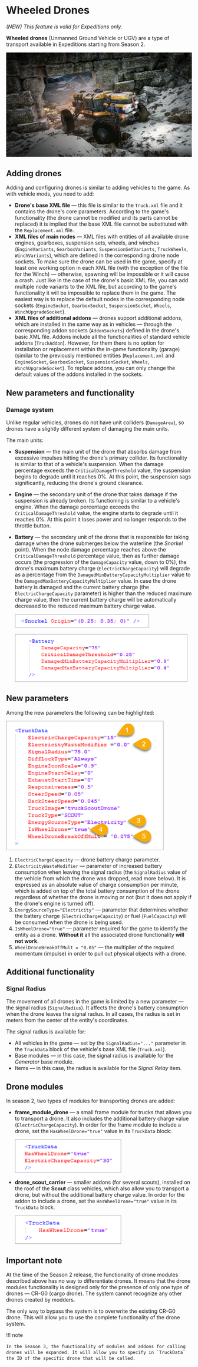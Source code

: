 # Wheeled Drones

*(NEW) This feature is valid for Expeditions only.*

**Wheeled drones** (Unmanned Ground Vehicle or UGV) are a type of transport available in Expeditions starting from Season 2.

![addons root bone](./media/wheeled_drone.png)

## Adding drones

Adding and configuring drones is similar to adding vehicles to the game. As with vehicle mods, you need to add:

- **Drone's base XML file** — this file is similar to the `Truck.xml` file and it contains the drone's core parameters. According to the game's functionality (the drone cannot be modified and its parts cannot be replaced) it is implied that the base XML file cannot be substituted with the `Replacement.xml` file.
- **XML files of main nodes** — XML files with entities of all available drone engines, gearboxes, suspension sets, wheels, and winches (`EngineVariants`, `GearboxVariants`, `SuspensionSetVariants`, `TruckWheels`, `WinchVariants`), which are defined in the corresponding drone node sockets. To make sure the drone can be used in the game, specify at least one working option in each XML file (with the exception of the file for the Winch) — otherwise, spawning will be impossible or it will cause a crash. Just like in the case of the drone's basic XML file, you can add multiple node variants to the XML file, but according to the game's functionality it will be impossible to replace them in the game. The easiest way is to replace the default nodes in the corresponding node sockets (`EngineSocket`, `GearboxSocket`, `SuspensionSocket`, `Wheels`, `WinchUpgradeSocket`).
- **XML files of additional addons** — drones support additional addons, which are installed in the same way as in vehicles — through the corresponding addon sockets (`AddonSockets`) defined in the drone's basic XML file. Addons include all the functionalities of standard vehicle addons (`TruckAddon`). However, for them there is no option for installation or replacement within the in-game functionality (garage) (similar to the previously mentioned entities (`Replacement.xml` and `EngineSocket`, `GearboxSocket`, `SuspensionSocket`, `Wheels`, `WinchUpgradeSocket`). To replace addons, you can only change the default values of the addons installed in the sockets.

## New parameters and functionality

### Damage system

Unlike regular vehicles, drones do not have unit colliders (`DamageArea`), so drones have a slightly different system of damaging the main units.

The main units:

- **Suspension** — the main unit of the drone that absorbs damage from excessive impulses hitting the drone's primary collider. Its functionality is similar to that of a vehicle's suspension. When the damage percentage exceeds the `CriticalDamageThreshold` value, the suspension begins to degrade until it reaches 0%. At this point, the suspension sags significantly, reducing the drone's ground clearance.
- **Engine** — the secondary unit of the drone that takes damage if the suspension is already broken. Its functioning is similar to a vehicle's engine. When the damage percentage exceeds the `CriticalDamageThreshold` value, the engine starts to degrade until it reaches 0%. At this point it loses power and no longer responds to the throttle button.
- **Battery** — the secondary unit of the drone that is responsible for taking damage when the drone submerges below the waterline (the *Snorkel* point). When the node damage percentage reaches above the `CriticalDamageThreshold` percentage value, then as further damage occurs (the progression of the `DamageCapacity` value, down to 0%), the drone's maximum battery charge (`ElectricChargeCapacity`) will degrade as a percentage from the `DamagedMinBatteryCapacityMultiplier` value to the `DamagedMaxBatteryCapacityMultiplier` value. In case the drone battery is damaged and the current battery charge (the `ElectricChargeCapacity` parameter) is higher than the reduced maximum charge value, then the current battery charge will be automatically decreased to the reduced maximum battery charge value.

    ![addons root bone](./media/drone_snorkel.png)

    ![addons root bone](./media/drone_battery.png)

## New parameters

Among the new parameters the following can be highlighted:

![addons root bone](./media/drone_truck_data_1.png)

1. `ElectricChargeCapacity` — drone battery charge parameter.
2. `ElectricityWasteModifier` — parameter of increased battery consumption when leaving the signal radius (the `SignalRadius` value of the vehicle from which the drone was dropped, read more below). It is expressed as an absolute value of charge consumption per minute, which is added on top of the total battery consumption of the drone regardless of whether the drone is moving or not (but it does not apply if the drone's engine is turned off).
3. `EnergySourceType="Electricity"` — parameter that determines whether the battery charge (`ElectricChargeCapacity`) or fuel (`FuelCapacity`) will be consumed when the drone is being used.
4. `IsWheelDrone="true"` — parameter required for the game to identify the entity as a drone. **Without it** all the associated drone functionality **will not work**.
5. `WheelDroneBreakOffMult = "0.05"` — the multiplier of the required momentum (impulse) in order to pull out physical objects with a drone.

## Additional functionality

### Signal Radius

The movement of all drones in the game is limited by a new parameter — the signal radius (`SignalRadius`). It affects the drone's battery consumption when the drone leaves the signal radius. In all cases, the radius is set in meters from the center of the entity's coordinates.

The signal radius is available for:

- All vehicles in the game — set by the `SignalRadius="..."` parameter in the `TruckData` block of the vehicle's base XML file (`Truck.xml`).
- Base modules — in this case, the signal radius is available for the *Generator* base module. 
- Items — in this case, the radius is available for the *Signal Relay* item.

## Drone modules

In season 2, two types of modules for transporting drones are added:

- **frame_module_drone** — a small frame module for trucks that allows you to transport a drone. It also includes the additional battery charge value (`ElectricChargeCapacity`). In order for the frame module to include a drone, set the `HasWheelDrone="true"` value in its `TruckData` block:

    ![addons root bone](./media/drone_truck_data_2.png)

- **drone_scout_carrier** — smaller addons (for several scouts), installed on the roof of the **Scout** class vehicles, which also allow you to transport a drone, but without the additional battery charge value. In order for the addon to include a drone, set the `HasWheelDrone="true"` value in its `TruckData` block.

    ![addons root bone](./media/drone_truck_data_3.png)

## Important note

At the time of the Season 2 release, the functionality of drone modules described above has no way to differentiate drones. It means that the drone modules functionality is designed only for the presence of only one type of drones — CR-G0 (cargo drone). The system cannot recognize any other drones created by modders.

The only way to bypass the system is to overwrite the existing CR-G0 drone. This will allow you to use the complete functionality of the drone system.

!!! note

    In the Season 3, the functionality of modules and addons for calling drones will be expanded. It will allow you to specify in `TruckData` the ID of the specific drone that will be called.

